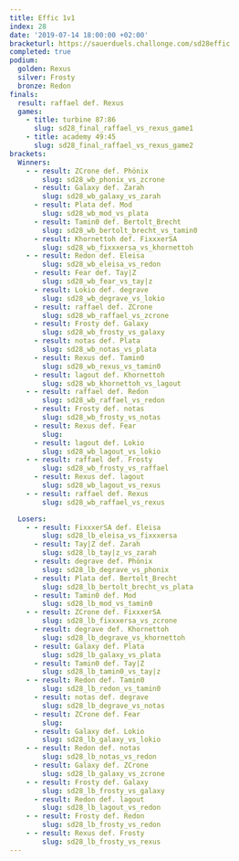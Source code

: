 ```yaml
---
title: Effic 1v1
index: 28
date: '2019-07-14 18:00:00 +02:00'
bracketurl: https://sauerduels.challonge.com/sd28effic
completed: true
podium:
  golden: Rexus
  silver: Frosty
  bronze: Redon
finals:
  result: raffael def. Rexus
  games:
    - title: turbine 87:86
      slug: sd28_final_raffael_vs_rexus_game1
    - title: academy 49:45
      slug: sd28_final_raffael_vs_rexus_game2
brackets:
  Winners:
    - - result: ZCrone def. Phönix
        slug: sd28_wb_phonix_vs_zcrone
      - result: Galaxy def. Zarah
        slug: sd28_wb_galaxy_vs_zarah
      - result: Plata def. Mod
        slug: sd28_wb_mod_vs_plata
      - result: Tamin0 def. Bertolt_Brecht
        slug: sd28_wb_bertolt_brecht_vs_tamin0
      - result: Khornettoh def. FixxxerSA
        slug: sd28_wb_fixxxersa_vs_khornettoh
    - - result: Redon def. Eleisa
        slug: sd28_wb_eleisa_vs_redon
      - result: Fear def. Tay|Z
        slug: sd28_wb_fear_vs_tay|z
      - result: Lokio def. degrave
        slug: sd28_wb_degrave_vs_lokio
      - result: raffael def. ZCrone
        slug: sd28_wb_raffael_vs_zcrone
      - result: Frosty def. Galaxy
        slug: sd28_wb_frosty_vs_galaxy
      - result: notas def. Plata
        slug: sd28_wb_notas_vs_plata
      - result: Rexus def. Tamin0
        slug: sd28_wb_rexus_vs_tamin0
      - result: lagout def. Khornettoh
        slug: sd28_wb_khornettoh_vs_lagout
    - - result: raffael def. Redon
        slug: sd28_wb_raffael_vs_redon
      - result: Frosty def. notas
        slug: sd28_wb_frosty_vs_notas
      - result: Rexus def. Fear
        slug: 
      - result: lagout def. Lokio
        slug: sd28_wb_lagout_vs_lokio
    - - result: raffael def. Frosty
        slug: sd28_wb_frosty_vs_raffael
      - result: Rexus def. lagout
        slug: sd28_wb_lagout_vs_rexus
    - - result: raffael def. Rexus
        slug: sd28_wb_raffael_vs_rexus

  Losers:
    - - result: FixxxerSA def. Eleisa
        slug: sd28_lb_eleisa_vs_fixxxersa
      - result: Tay|Z def. Zarah
        slug: sd28_lb_tay|z_vs_zarah
      - result: degrave def. Phönix
        slug: sd28_lb_degrave_vs_phonix
      - result: Plata def. Bertolt_Brecht
        slug: sd28_lb_bertolt_brecht_vs_plata
      - result: Tamin0 def. Mod
        slug: sd28_lb_mod_vs_tamin0
    - - result: ZCrone def. FixxxerSA
        slug: sd28_lb_fixxxersa_vs_zcrone
      - result: degrave def. Khornettoh
        slug: sd28_lb_degrave_vs_khornettoh
      - result: Galaxy def. Plata
        slug: sd28_lb_galaxy_vs_plata
      - result: Tamin0 def. Tay|Z
        slug: sd28_lb_tamin0_vs_tay|z
    - - result: Redon def. Tamin0
        slug: sd28_lb_redon_vs_tamin0
      - result: notas def. degrave
        slug: sd28_lb_degrave_vs_notas
      - result: ZCrone def. Fear
        slug: 
      - result: Galaxy def. Lokio
        slug: sd28_lb_galaxy_vs_lokio
    - - result: Redon def. notas
        slug: sd28_lb_notas_vs_redon
      - result: Galaxy def. ZCrone
        slug: sd28_lb_galaxy_vs_zcrone
    - - result: Frosty def. Galaxy
        slug: sd28_lb_frosty_vs_galaxy
      - result: Redon def. lagout
        slug: sd28_lb_lagout_vs_redon
    - - result: Frosty def. Redon
        slug: sd28_lb_frosty_vs_redon
    - - result: Rexus def. Frosty
        slug: sd28_lb_frosty_vs_rexus
---
```

